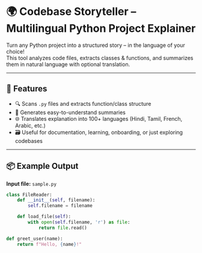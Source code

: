 # 🌍 Codebase Storyteller – Multilingual Python Project Explainer

Turn any Python project into a structured story – in the language of your choice!  
This tool analyzes code files, extracts classes & functions, and summarizes them in natural language with optional translation.

---

## 🧠 Features

- 🔍 Scans `.py` files and extracts function/class structure
- 📖 Generates easy-to-understand summaries
- 🌐 Translates explanation into 100+ languages (Hindi, Tamil, French, Arabic, etc.)
- 🗃️ Useful for documentation, learning, onboarding, or just exploring codebases

---

## 📦 Example Output

**Input file:** `sample.py`

```python
class FileReader:
    def __init__(self, filename):
        self.filename = filename

    def load_file(self):
        with open(self.filename, 'r') as file:
            return file.read()

def greet_user(name):
    return f"Hello, {name}!"
